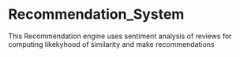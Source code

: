 # Recommendation_System

This Recommendation engine uses sentiment analysis of reviews for computing likekyhood of similarity and make recommendations

